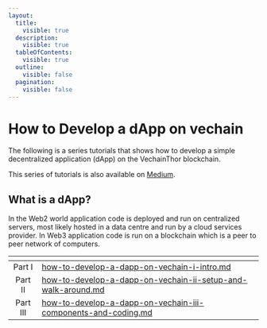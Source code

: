 ```yaml
---
layout:
  title:
    visible: true
  description:
    visible: true
  tableOfContents:
    visible: true
  outline:
    visible: false
  pagination:
    visible: false
---
```


# How to Develop a dApp on vechain

The following is a series tutorials that shows how to develop a simple decentralized application (dApp) on the VechainThor blockchain.

This series of tutorials is also available on [Medium](https://medium.com/@laalaguer/how-to-develop-a-dapp-on-vechain-ii-setup-walk-around-109a01bf7ae9).

## What is a dApp?

In the Web2 world application code is deployed and run on centralized servers, most likely hosted in a data centre and run by a cloud services provider. In Web3 application code is run on a blockchain which is a peer to peer network of computers.

<table data-view="cards"><thead><tr><th align="center"></th><th data-hidden data-card-target data-type="content-ref"></th></tr></thead><tbody><tr><td align="center">Part I</td><td><a href="how-to-develop-a-dapp-on-vechain-i-intro.md">how-to-develop-a-dapp-on-vechain-i-intro.md</a></td></tr><tr><td align="center">Part II</td><td><a href="how-to-develop-a-dapp-on-vechain-ii-setup-and-walk-around.md">how-to-develop-a-dapp-on-vechain-ii-setup-and-walk-around.md</a></td></tr><tr><td align="center">Part III</td><td><a href="how-to-develop-a-dapp-on-vechain-iii-components-and-coding.md">how-to-develop-a-dapp-on-vechain-iii-components-and-coding.md</a></td></tr></tbody></table>
